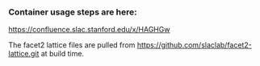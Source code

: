 


### Container usage steps are here:
https://confluence.slac.stanford.edu/x/HAGHGw

The facet2 lattice files are pulled from https://github.com/slaclab/facet2-lattice.git at build time.